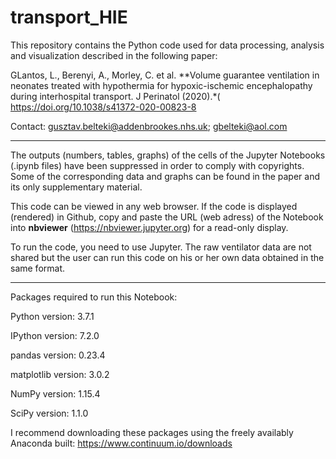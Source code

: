 # transport_HIE

This repository contains the Python code used for data processing,
analysis and visualization described in the following paper:

GLantos, L., Berenyi, A., Morley, C. et al. **Volume guarantee ventilation in neonates treated with hypothermia for hypoxic-ischemic encephalopathy during interhospital transport. J Perinatol (2020).*( https://doi.org/10.1038/s41372-020-00823-8

Contact: gusztav.belteki@addenbrookes.nhs.uk; gbelteki@aol.com

____


The outputs (numbers, tables, graphs) of the cells of the Jupyter Notebooks
(.ipynb files) have been suppressed in order to comply with copyrights.
Some of the corresponding data and graphs can be found in the paper and its
only supplementary material.

This code can be viewed in any web browser. If the code is displayed (rendered)
 in Github, copy and paste the URL (web adress) of the Notebook into **nbviewer**
(https://nbviewer.jupyter.org) for a read-only display.

To run the code, you need to use Jupyter.
The raw ventilator data are not shared but the user can run this code on his or
her own data obtained in the same format.

____


Packages required to run this Notebook:

Python version: 3.7.1

IPython version: 7.2.0

pandas version: 0.23.4

matplotlib version: 3.0.2

NumPy version: 1.15.4

SciPy version: 1.1.0

I recommend downloading these packages using the freely availably Anaconda
built: https://www.continuum.io/downloads

